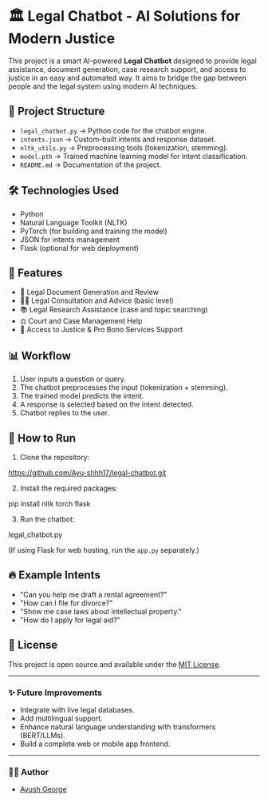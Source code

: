 # 🏛️ Legal Chatbot - AI Solutions for Modern Justice

This project is a smart AI-powered **Legal Chatbot** designed to provide legal assistance, document generation, case research support, and access to justice in an easy and automated way. It aims to bridge the gap between people and the legal system using modern AI techniques.

## 📂 Project Structure

- `legal_chatbot.py` → Python code for the chatbot engine.
- `intents.json` → Custom-built intents and response dataset.
- `nltk_utils.py` → Preprocessing tools (tokenization, stemming).
- `model.pth` → Trained machine learning model for intent classification.
- `README.md` → Documentation of the project.

## 🛠️ Technologies Used

- Python
- Natural Language Toolkit (NLTK)
- PyTorch (for building and training the model)
- JSON for intents management
- Flask (optional for web deployment)

## 🧠 Features

- 📄 Legal Document Generation and Review
- 🧑‍⚖️ Legal Consultation and Advice (basic level)
- 📚 Legal Research Assistance (case and topic searching)
- ⚖️ Court and Case Management Help
- 🤝 Access to Justice & Pro Bono Services Support

## 📊 Workflow

1. User inputs a question or query.
2. The chatbot preprocesses the input (tokenization + stemming).
3. The trained model predicts the intent.
4. A response is selected based on the intent detected.
5. Chatbot replies to the user.

## 🚀 How to Run

1. Clone the repository:

https://github.com/Ayu-shhh17/legal-chatbot.git

2. Install the required packages:

pip install nltk
            torch
            flask

3. Run the chatbot:

legal_chatbot.py


(If using Flask for web hosting, run the `app.py` separately.)

## 🔥 Example Intents

- "Can you help me draft a rental agreement?"
- "How can I file for divorce?"
- "Show me case laws about intellectual property."
- "How do I apply for legal aid?"

## 📜 License

This project is open source and available under the [MIT License](LICENSE).

---

### ✨ Future Improvements

- Integrate with live legal databases.
- Add multilingual support.
- Enhance natural language understanding with transformers (BERT/LLMs).
- Build a complete web or mobile app frontend.

---

### 👨‍💻 Author

- [Ayush George](https://github.com/Ayu-shhh17)





